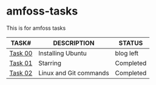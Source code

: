 # amfoss-tasks
This is for amfoss tasks

| TASK# | DESCRIPTION | STATUS |
|-------|-------------|--------|
| [Task 00](https://github.com/Den1f/amfoss-tasks/tree/main/Task%2000) | Installing Ubuntu | blog left | 
| [Task 01](https://github.com/Den1f/amfoss-tasks/tree/main/Task%2001) | Starring | Completed |
| [Task 02](https://github.com/Den1f/amfoss-tasks/tree/main/Task%2002) | Linux and Git commands | Completed |

